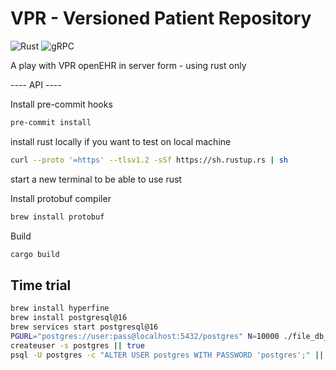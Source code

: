 # VPR - Versioned Patient Repository

![Rust](https://img.shields.io/badge/rust-%23000000.svg?style=for-the-badge&logo=rust&logoColor=white)
![gRPC](https://img.shields.io/badge/gRPC-4285F4?style=for-the-badge&logo=google&logoColor=white)

A play with VPR openEHR in server form - using rust only

---- API ----

Install pre-commit hooks

```bash
pre-commit install
```

install rust locally if you want to test on local machine

```bash
curl --proto '=https' --tlsv1.2 -sSf https://sh.rustup.rs | sh
```

start a new terminal to be able to use rust

Install protobuf compiler

```bash
brew install protobuf
```

Build

```bash
cargo build
```

## Time trial

```bash
brew install hyperfine
brew install postgresql@16
brew services start postgresql@16
PGURL="postgres://user:pass@localhost:5432/postgres" N=10000 ./file_db_time_trial.sh
createuser -s postgres || true
psql -U postgres -c "ALTER USER postgres WITH PASSWORD 'postgres';" || true
```
